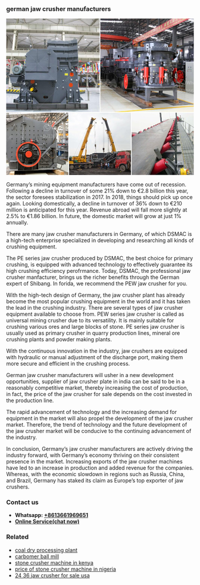 <h3>german jaw crusher manufacturers</h3><img src='1704791556.jpg' alt=''><p>Germany’s mining equipment manufacturers have come out of recession. Following a decline in turnover of some 21% down to €2.8 billion this year, the sector foresees stabilization in 2017. In 2018, things should pick up once again. Looking domestically, a decline in turnover of 36% down to €210 million is anticipated for this year. Revenue abroad will fall more slightly at 2.5% to €1.86 billion. In future, the domestic market will grow at just 1% annually. </p><p>There are many jaw crusher manufacturers in Germany, of which DSMAC is a high-tech enterprise specialized in developing and researching all kinds of crushing equipment. </p><p>The PE series jaw crusher produced by DSMAC, the best choice for primary crushing, is equipped with advanced technology to effectively guarantee its high crushing efficiency perofrmance. Today, DSMAC, the professional jaw crusher manfacturer, brings us the richer benefits through the German expert of Shibang. In forida, we recommend the PEW jaw crusher for you. </p><p>With the high-tech design of Germany, the jaw crusher plant has already become the most popular crushing equipment in the world and it has taken the lead in the crushing industry. There are several types of jaw crusher equipment available to choose from. PEW series jaw crusher is called as universal mining crusher due to its versatility. It is mainly suitable for crushing various ores and large blocks of stone. PE series jaw crusher is usually used as primary crusher in quarry production lines, mineral ore crushing plants and powder making plants. </p><p>With the continuous innovation in the industry, jaw crushers are equipped with hydraulic or manual adjustment of the discharge port, making them more secure and efficient in the crushing process.</p><p>German jaw crusher manufacturers will usher in a new development opportunities, supplier of jaw crusher plate in india can be said to be in a reasonably competitive market, thereby increasing the cost of production, in fact, the price of the jaw crusher for sale depends on the cost invested in the production line. </p><p>The rapid advancement of technology and the increasing demand for equipment in the market will also propel the development of the jaw crusher market. Therefore, the trend of technology and the future development of the jaw crusher market will be conducive to the continuing advancement of the industry. </p><p>In conclusion, Germany’s jaw crusher manufacturers are actively driving the industry forward, with Germany’s economy thriving on their consistent presence in the market. Increasing exports of the jaw crusher machines have led to an increase in production and added revenue for the companies. Whereas, with the economic slowdown in regions such as Russia, China, and Brazil, Germany has staked its claim as Europe’s top exporter of jaw crushers.</p><h3>Contact us</h3><ul><li><strong>Whatsapp:&nbsp;<a href="https://wa.me/8613661969651">+8613661969651</a></strong></li><li><a href="https://swt.shibang-china.com/?git&amp;zhl&amp;german jaw crusher manufacturers"><strong>Online Service(chat now)</strong></a></li></ul><h3>Related</h3><ul><li><a href='coal dry processing plant.md'>coal dry processing plant</a></li><li><a href='carbomer ball mill.md'>carbomer ball mill</a></li><li><a href='stone crusher machine in kenya.md'>stone crusher machine in kenya</a></li><li><a href='price of stone crusher machine in nigeria.md'>price of stone crusher machine in nigeria</a></li><li><a href='24 36 jaw crusher for sale usa.md'>24 36 jaw crusher for sale usa</a></li></ul>